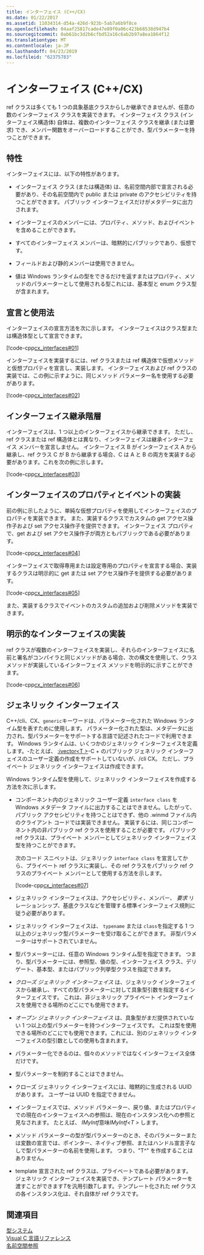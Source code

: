 ```yaml
---
title: インターフェイス (C++/CX)
ms.date: 01/22/2017
ms.assetid: 11034314-d54a-426d-923b-5ab7a6b9f8ce
ms.openlocfilehash: 04aaf25817cade47e89f0a06c423b68538d947b4
ms.sourcegitcommit: 0ab61bc3d2b6cfbd52a16c6ab2b97a8ea1864f12
ms.translationtype: MT
ms.contentlocale: ja-JP
ms.lasthandoff: 04/23/2019
ms.locfileid: "62375783"
---
```

# <a name="interfaces-ccx"></a>インターフェイス (C++/CX)

ref クラスは多くても 1 つの具象基底クラスからしか継承できませんが、任意の数のインターフェイス クラスを実装できます。 インターフェイス クラス (インターフェイス構造体) 自体は、複数のインターフェイス クラスを継承 (または要求) でき、メンバー関数をオーバーロードすることができ、型パラメーターを持つことができます。

## <a name="characteristics"></a>特性

インターフェイスには、以下の特性があります。

- インターフェイス クラス (または構造体) は、名前空間内部で宣言される必要があり、その名前空間内で public または private のアクセシビリティを持つことができます。 パブリック インターフェイスだけがメタデータに出力されます。

- インターフェイスのメンバーには、プロパティ、メソッド、およびイベントを含めることができます。

- すべてのインターフェイス メンバーは、暗黙的にパブリックであり、仮想です。

- フィールドおよび静的メンバーは使用できません。

- 値は Windows ランタイムの型をできるだけを返すまたはプロパティ、メソッドのパラメーターとして使用される型これには、基本型と enum クラス型が含まれます。

## <a name="declaration-and-usage"></a>宣言と使用法

インターフェイスの宣言方法を次に示します。 インターフェイスはクラス型または構造体型として宣言できます。

[!code-cpp[cx_interfaces#01](../cppcx/codesnippet/CPP/interfacestest/class1.h#01)]

インターフェイスを実装するには、ref クラスまたは ref 構造体で仮想メソッドと仮想プロパティを宣言し、実装します。 インターフェイスおよび ref クラスの実装では、この例に示すように、同じメソッド パラメーター名を使用する必要があります。

[!code-cpp[cx_interfaces#02](../cppcx/codesnippet/CPP/interfacestest/class1.h#02)]

## <a name="interface-inheritance-hierarchies"></a>インターフェイス継承階層

インターフェイスは、1 つ以上のインターフェイスから継承できます。 ただし、ref クラスまたは ref 構造体とは異なり、インターフェイスは継承インターフェイス メンバーを宣言しません。 インターフェイス B がインターフェイス A から継承し、ref クラス C が B から継承する場合、C は A と B の両方を実装する必要があります。これを次の例に示します。

[!code-cpp[cx_interfaces#03](../cppcx/codesnippet/CPP/interfacestest/class1.h#03)]

## <a name="implementing-interface-properties-and-events"></a>インターフェイスのプロパティとイベントの実装

前の例に示したように、単純な仮想プロパティを使用してインターフェイスのプロパティを実装できます。 また、実装するクラスでカスタムの get アクセス操作子および set アクセス操作子を提供できます。  インターフェイス プロパティで、get および set アクセス操作子が両方ともパブリックである必要があります。

[!code-cpp[cx_interfaces#04](../cppcx/codesnippet/CPP/interfacestest/class1.h#04)]

インターフェイスで取得専用または設定専用のプロパティを宣言する場合、実装するクラスは明示的に get または set アクセス操作子を提供する必要があります。

[!code-cpp[cx_interfaces#05](../cppcx/codesnippet/CPP/interfacestest/class1.h#05)]

また、実装するクラスでイベントのカスタムの追加および削除メソッドを実装できます。

## <a name="explicit-interface-implementation"></a>明示的なインターフェイスの実装

ref クラスが複数のインターフェイスを実装し、それらのインターフェイスに名前と署名がコンパイラと同じメソッドがある場合、次の構文を使用して、クラス メソッドが実装しているインターフェイス メソッドを明示的に示すことができます。

[!code-cpp[cx_interfaces#06](../cppcx/codesnippet/CPP/interfacestest/class1.h#06)]

## <a name="generic-interfaces"></a>ジェネリック インターフェイス

C++/cli、CX、`generic`キーワードは、パラメーター化された Windows ランタイム型を表すために使用します。 パラメーター化された型は、メタデータに出力され、型パラメーターをサポートする言語で記述されたコードで利用できます。 Windows ランタイムは、いくつかのジェネリック インターフェイスを定義します。-たとえば、 [:ivector\<T >](Windows::Foundation::Collections::IVector)-C + のパブリック ジェネリック インターフェイスのユーザー定義の作成をサポートしていないが、/cli CX。 ただし、プライベート ジェネリック インターフェイスは作成できます。

Windows ランタイム型を使用して、ジェネリック インターフェイスを作成する方法を次に示します。

- コンポーネント内のジェネリック ユーザー定義 `interface class` を Windows メタデータ ファイルに出力することはできません。したがって、パブリック アクセシビリティを持つことはできず、他の .winmd ファイル内のクライアント コードでは実装できません。 実装するには、同じコンポーネント内の非パブリック ref クラスを使用することが必要です。 パブリック ref クラスは、プライベート メンバーとしてジェネリック インターフェイス型を持つことができます。

   次のコード スニペットは、ジェネリック `interface class` を宣言してから、プライベート ref クラスに実装し、その ref クラスをパブリック ref クラスのプライベート メンバーとして使用する方法を示します。

   [!code-cpp[cx_interfaces#07](../cppcx/codesnippet/CPP/interfacestest/class1.h#07)]

- ジェネリック インターフェイスは、アクセシビリティ、メンバー、 *要求* リレーションシップ、基底クラスなどを管理する標準インターフェイス規則に従う必要があります。

- ジェネリック インターフェイスは、 `typename` または `class`を指定する 1 つ以上のジェネリック型パラメーターを受け取ることができます。 非型パラメーターはサポートされていません。

- 型パラメーターには、任意の Windows ランタイム型を指定できます。 つまり、型パラメーターには、参照型、値の型、インターフェイス クラス、デリゲート、基本型、またはパブリック列挙型クラスを指定できます。

- *クローズ ジェネリック インターフェイス* は、ジェネリック インターフェイスから継承し、すべての型パラメーターに対して具象型引数を指定するインターフェイスです。 これは、非ジェネリック プライベート インターフェイスを使用できる場所のどこにでも使用できます。

- *オープン ジェネリック インターフェイス* は、具象型がまだ提供されていない 1 つ以上の型パラメーターを持つインターフェイスです。 これは型を使用できる場所のどこにでも使用できます。これには、別のジェネリック インターフェイスの型引数としての使用も含まれます。

- パラメーター化できるのは、個々のメソッドではなくインターフェイス全体だけです。

- 型パラメーターを制約することはできません。

- クローズ ジェネリック インターフェイスには、暗黙的に生成される UUID があります。 ユーザーは UUID を指定できません。

- インターフェイスでは、メソッド パラメーター、戻り値、またはプロパティでの現在のインターフェイスへの参照は、現在のインスタンス化への参照と見なされます。 たとえば、 *IMyIntf*意味*IMyIntf\<T >* します。

- メソッド パラメーターの型が型パラメーターのとき、そのパラメーターまたは変数の宣言では、ポインター、ネイティブ参照、またはハンドル宣言子なしで型パラメーターの名前を使用します。 つまり、"T^" を作成することはありません。

- template 宣言された ref クラスは、プライベートである必要があります。 ジェネリック インターフェイスを実装でき、テンプレート パラメーターを渡すことができます*T*を汎用引数*T*します。テンプレート化された ref クラスの各インスタンス化は、それ自体が ref クラスです。

## <a name="see-also"></a>関連項目

[型システム](../cppcx/type-system-c-cx.md)<br/>
[Visual C 言語リファレンス](../cppcx/visual-c-language-reference-c-cx.md)<br/>
[名前空間参照](../cppcx/namespaces-reference-c-cx.md)
